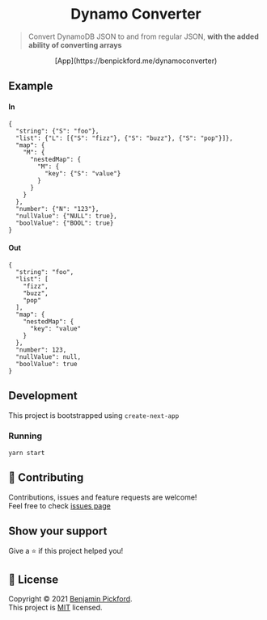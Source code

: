 <h1 align="center">Dynamo Converter</h1>

> Convert DynamoDB JSON to and from regular JSON, <strong>with the added ability of converting arrays</strong>

<p align="center">[App](https://benpickford.me/dynamoconverter)</p>


## Example
#### In
```
{
  "string": {"S": "foo"},
  "list": {"L": [{"S": "fizz"}, {"S": "buzz"}, {"S": "pop"}]},
  "map": {
    "M": {
      "nestedMap": {
        "M": {
          "key": {"S": "value"}
        }
      }
    }
  },
  "number": {"N": "123"},
  "nullValue": {"NULL": true},
  "boolValue": {"BOOL": true}
}
```

#### Out
```
{
  "string": "foo",
  "list": [
    "fizz",
    "buzz",
    "pop"
  ],
  "map": {
    "nestedMap": {
      "key": "value"
    }
  },
  "number": 123,
  "nullValue": null,
  "boolValue": true
}
```

## Development
This project is bootstrapped using `create-next-app`

### Running
`yarn start`


## 🤝 Contributing

Contributions, issues and feature requests are welcome!<br />Feel free to check [issues page](https://github.com/bmpickford/cem-plugin-docsify/issues)

## Show your support

Give a ⭐️ if this project helped you!

## 📝 License

Copyright © 2021 [Benjamin Pickford](https://github.com/bmpickford).<br />
This project is [MIT](https://github.com/bmpickford/cem-plugin-docsify/blob/master/LICENSE) licensed.
